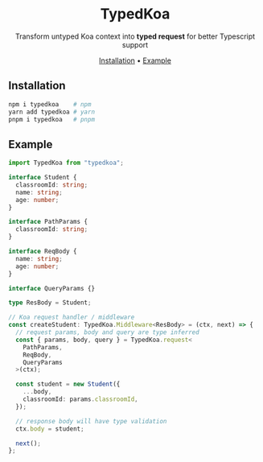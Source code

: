 <div align="center">

# TypedKoa

Transform untyped Koa context into **typed request** for better Typescript support

[Installation](#installation) •
[Example](#example)

</div>

## Installation

```sh
npm i typedkoa    # npm
yarn add typedkoa # yarn
pnpm i typedkoa   # pnpm
```

## Example

```typescript
import TypedKoa from "typedkoa";

interface Student {
  classroomId: string;
  name: string;
  age: number;
}

interface PathParams {
  classroomId: string;
}

interface ReqBody {
  name: string;
  age: number;
}

interface QueryParams {}

type ResBody = Student;

// Koa request handler / middleware
const createStudent: TypedKoa.Middleware<ResBody> = (ctx, next) => {
  // request params, body and query are type inferred
  const { params, body, query } = TypedKoa.request<
    PathParams,
    ReqBody,
    QueryParams
  >(ctx);

  const student = new Student({
    ...body,
    classroomId: params.classroomId,
  });

  // response body will have type validation
  ctx.body = student;

  next();
};
```
